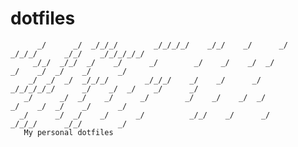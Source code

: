 # dotfiles






                                                                                                                         
          _/      _/  _/_/_/        _/_/_/_/    _/_/    _/      _/                      _/_/_/      _/_/    _/_/_/_/_/   
         _/_/  _/_/  _/    _/      _/        _/    _/    _/  _/                        _/    _/  _/    _/      _/        
        _/  _/  _/  _/_/_/        _/_/_/    _/    _/      _/          _/_/_/_/_/      _/    _/  _/    _/      _/         
       _/      _/  _/    _/      _/        _/    _/    _/  _/                        _/    _/  _/    _/      _/          
      _/      _/  _/    _/      _/          _/_/    _/      _/                      _/_/_/      _/_/        _/           
       My personal dotfiles 
